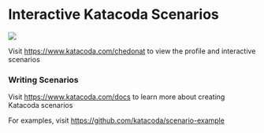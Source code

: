 # Interactive Katacoda Scenarios

[![](http://shields.katacoda.com/katacoda/chedonat/count.svg)](https://www.katacoda.com/chedonat "Get your profile on Katacoda.com")

Visit https://www.katacoda.com/chedonat to view the profile and interactive scenarios

### Writing Scenarios
Visit https://www.katacoda.com/docs to learn more about creating Katacoda scenarios

For examples, visit https://github.com/katacoda/scenario-example
